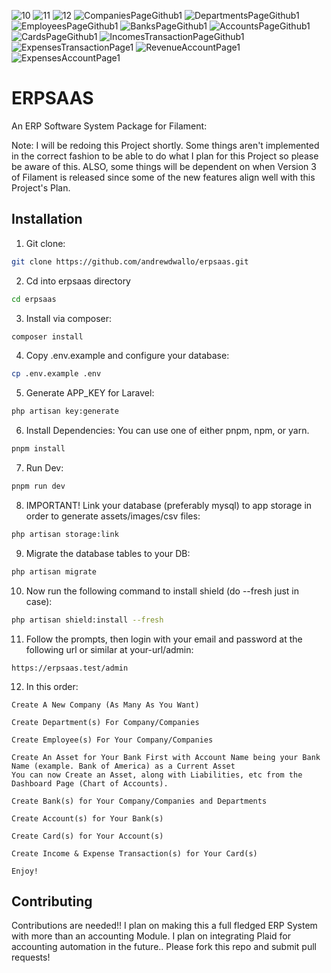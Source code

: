 ![10](https://user-images.githubusercontent.com/104294090/198823691-dd503f53-0ff0-4c24-b8f6-5c6f4f03c32a.png)
![11](https://user-images.githubusercontent.com/104294090/198823738-48abf5de-e5ff-4bd7-9ecd-8eeafa24ed2d.png)
![12](https://user-images.githubusercontent.com/104294090/198823750-d2c0c93d-12dc-4767-b183-c0ce41d27d4b.png)
![CompaniesPageGithub1](https://user-images.githubusercontent.com/104294090/193767442-13fec3f6-fd24-4057-87b2-5d3352d42af4.png)
![DepartmentsPageGithub1](https://user-images.githubusercontent.com/104294090/193767444-218ff1b4-8eb6-4b4e-84be-72f040601052.png)
![EmployeesPageGithub1](https://user-images.githubusercontent.com/104294090/193767445-3207f1fc-e79a-42a3-99e8-93e645def04b.png)
![BanksPageGithub1](https://user-images.githubusercontent.com/104294090/193767439-eca66f6e-23d6-443e-bd09-f2d2fb92dc9b.png)
![AccountsPageGithub1](https://user-images.githubusercontent.com/104294090/193767436-0bff8d27-03e9-4c06-81b6-b9c90eb69919.png)
![CardsPageGithub1](https://user-images.githubusercontent.com/104294090/193767440-6da9c416-d227-489f-959d-e3ec2d7be17a.png)
![IncomesTransactionPageGithub1](https://user-images.githubusercontent.com/104294090/193767450-a6b19f9c-e9bd-4b41-83ed-2aeec5b8be0a.png)
![ExpensesTransactionPage1](https://user-images.githubusercontent.com/104294090/193767448-00fb0433-6d97-4480-a6c6-0e64b156b45b.png)
![RevenueAccountPage1](https://user-images.githubusercontent.com/104294090/193767451-9d6d02b3-8041-4154-84a1-3e0a2a7d2398.png)
![ExpensesAccountPage1](https://user-images.githubusercontent.com/104294090/193767446-67bebb68-7fcb-4085-8d8e-90e0179a664c.png)
# ERPSAAS 

An ERP Software System Package for Filament:

Note: I will be redoing this Project shortly. Some things aren't implemented in the correct fashion to be able to do what I plan for this Project so please be aware of this. ALSO, some things will be dependent on when Version 3 of Filament is released since some of the new features align well with this Project's Plan. 

## Installation

1. Git clone:

```bash
git clone https://github.com/andrewdwallo/erpsaas.git
```

2. Cd into erpsaas directory

```bash
cd erpsaas
```

3. Install via composer:
```bash
composer install
```
4. Copy .env.example and configure your database:
```bash
cp .env.example .env
```

5. Generate APP_KEY for Laravel:
```bash
php artisan key:generate
```

6. Install Dependencies: You can use one of either pnpm, npm, or yarn.

```bash
pnpm install
```

7. Run Dev:
```bash
pnpm run dev
```

8. IMPORTANT! Link your database (preferably mysql) to app storage in order to generate assets/images/csv files:
```bash
php artisan storage:link
```

9. Migrate the database tables to your DB:
```bash
php artisan migrate
```

10. Now run the following command to install shield (do --fresh just in case):
```bash
php artisan shield:install --fresh
```

11. Follow the prompts, then login with your email and password at the following url or similar at your-url/admin:
```
https://erpsaas.test/admin 
```

12. In this order:
```
Create A New Company (As Many As You Want)
```
```
Create Department(s) For Company/Companies
```
```
Create Employee(s) For Your Company/Companies
```
```
Create An Asset for Your Bank First with Account Name being your Bank Name (example. Bank of America) as a Current Asset
You can now Create an Asset, along with Liabilities, etc from the Dashboard Page (Chart of Accounts).
```
```
Create Bank(s) for Your Company/Companies and Departments
```
```
Create Account(s) for Your Bank(s)
```
```
Create Card(s) for Your Account(s)
```
```
Create Income & Expense Transaction(s) for Your Card(s)
```
```
Enjoy!
```

## Contributing
Contributions are needed!!
I plan on making this a full fledged ERP System with more than an accounting Module.
I plan on integrating Plaid for accounting automation in the future..
Please fork this repo and submit pull requests!
